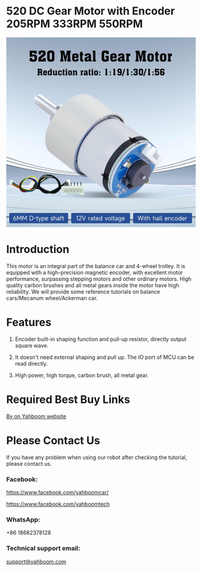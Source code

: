 # 520 DC Gear Motor with Encoder 205RPM 333RPM 550RPM
![](https://github.com/YahboomTechnology/520-Motor/blob/main/520Motor.jpg)
# Introduction
This motor is an integral part of the balance car and 4-wheel trolley. It is equipped with a high-precision magnetic encoder, with excellent motor performance, surpassing stepping motors and other ordinary motors. High quality carbon brushes and all metal gears inside the motor have high reliability. We will provide some reference tutorials on balance cars/Mecanum wheel/Ackerman car.
# Features
1) Encoder built-in shaping function and pull-up resistor, directly output square wave.

2) It doesn't need external shaping and pull up. The IO port of MCU can be read directly.

3) High power, high torque, carbon brush, all metal gear.

# Required Best Buy Links
[By on Yahboom website](https://category.yahboom.net/products/md520)

# Please Contact Us
If you have any problem when using our robot after checking the tutorial, please contact us.

### Facebook: 
https://www.facebook.com/yahboomcar/ 
  
https://www.facebook.com/yahboomtech
### WhatsApp:
+86 18682378128

### Technical support email: 
support@yahboom.com

